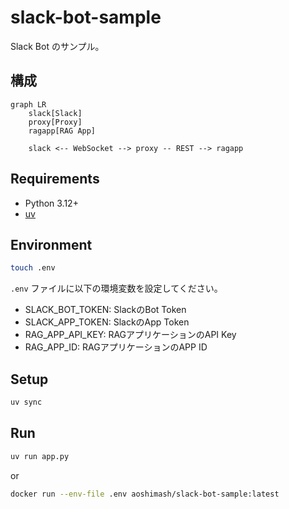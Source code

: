 # slack-bot-sample

Slack Bot のサンプル。

## 構成

```mermaid
graph LR
    slack[Slack]
    proxy[Proxy]
    ragapp[RAG App]

    slack <-- WebSocket --> proxy -- REST --> ragapp
```

## Requirements

- Python 3.12+
- [uv](https://github.com/astral-sh/uv)

## Environment

```bash
touch .env
```

`.env` ファイルに以下の環境変数を設定してください。

- SLACK_BOT_TOKEN: SlackのBot Token
- SLACK_APP_TOKEN: SlackのApp Token
- RAG_APP_API_KEY: RAGアプリケーションのAPI Key
- RAG_APP_ID: RAGアプリケーションのAPP ID


## Setup

```bash
uv sync
```

## Run

```bash
uv run app.py
```

or

```bash
docker run --env-file .env aoshimash/slack-bot-sample:latest
```
